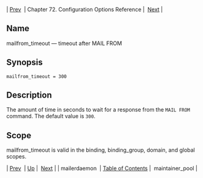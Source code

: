 | [Prev](conf.ref.mailerdaemon)  | Chapter 72. Configuration Options Reference |  [Next](config.ref.maintainer_pool) |

<a name="conf.ref.mailfrom_timeout"></a>
## Name

mailfrom_timeout — timeout after MAIL FROM

## Synopsis

`mailfrom_timeout = 300`

<a name="idp25192960"></a>
## Description

The amount of time in seconds to wait for a response from the `MAIL FROM` command. The default value is `300`.

<a name="idp25195728"></a>
## Scope

mailfrom_timeout is valid in the binding, binding_group, domain, and global scopes.

| [Prev](conf.ref.mailerdaemon)  | [Up](config.options.ref) |  [Next](config.ref.maintainer_pool) |
| mailerdaemon  | [Table of Contents](index) |  maintainer_pool |

